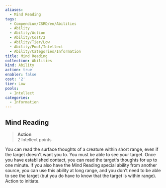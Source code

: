 ```yaml
---
aliases:
  - Mind Reading
tags:
  - Compendium/CSRD/en/Abilities
  - Ability
  - Ability/Action
  - Ability/Cost/2
  - Ability/Tier/Low
  - Ability/Pool/Intellect
  - Ability/Categories/Information
title: Mind Reading
collection: Abilities
kind: Ability
action: true
enabler: false
cost: '2'
tier: Low
pools:
  - Intellect
categories:
  - Information
---
```

## Mind Reading  
>**Action**  
>2 Intellect points
  
You can read the surface thoughts of a creature within short range, even if the target doesn't want you to. You must be able to see your target. Once you have established contact, you can read the target's thoughts for up to one minute. If you also have the Mind Reading special ability from another source, you can use this ability at long range, and you don't need to be able to see the target (but you do have to know that the target is within range). Action to initiate.